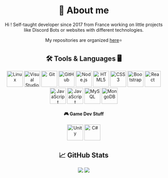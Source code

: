 <div align="center">
  
  # 👀 About me

  Hi ! Self-taught developer since 2017 from France working on little projects like Discord Bots or websites with different technologies.
  
  My repositories are organized [here](https://github.com/SounaVR?tab=stars)⭐

  ## 🛠️ Tools & Languages 🖥️
  <img alt="Linux" width="50px" height="50px" src="https://cdn.jsdelivr.net/gh/devicons/devicon/icons/linux/linux-original.svg" />
  <img alt="Visual Studio" width="50px" height="50px" src="https://cdn.jsdelivr.net/gh/devicons/devicon/icons/visualstudio/visualstudio-plain.svg" />
  <img alt="Git" width="50px" height="50px" src="https://cdn.jsdelivr.net/gh/devicons/devicon/icons/git/git-plain-wordmark.svg" />
  <img alt="GitHub" width="50px" height="50px" src="https://cdn.discordapp.com/attachments/1112848968288833690/1193205832117145771/github_white.png?ex=65abde87&is=65996987&hm=65934aca82660a5d176b8021fb0b36ade17b1715d36a8ca255e102810cc1e4bc&" />
  <img alt="Node.js" width="50px" height="50px" src="https://cdn.jsdelivr.net/gh/devicons/devicon/icons/nodejs/nodejs-plain-wordmark.svg" />
  
  <img alt="HTML5" width="50px" height="50px" src="https://cdn.jsdelivr.net/gh/devicons/devicon/icons/html5/html5-original-wordmark.svg" />
  <img alt="CSS3" width="50px" height="50px" src="https://cdn.jsdelivr.net/gh/devicons/devicon/icons/css3/css3-original-wordmark.svg" />
  <img alt="Bootstrap" width="50px" height="50px" src="https://cdn.jsdelivr.net/gh/devicons/devicon/icons/bootstrap/bootstrap-original-wordmark.svg" />
  <img alt="React" width="50px" height="50px" src="https://cdn.jsdelivr.net/gh/devicons/devicon/icons/react/react-original-wordmark.svg" />
  <img alt="JavaScript" width="50px" height="50px" src="https://cdn.jsdelivr.net/gh/devicons/devicon/icons/javascript/javascript-original.svg" />
  <img alt="JavaScript" width="50px" height="50px" src="https://cdn.jsdelivr.net/gh/devicons/devicon/icons/python/python-original.svg" />
  
  <img alt="MySQL" width="50px" height="50px" src="https://cdn.jsdelivr.net/gh/devicons/devicon/icons/mysql/mysql-original-wordmark.svg" />
  <img alt="MongoDB" width="50px" height="50px" src="https://cdn.jsdelivr.net/gh/devicons/devicon/icons/mongodb/mongodb-original-wordmark.svg" />

  <h4> 🎮 Game Dev Stuff</h4>
  <img alt="Unity" width="50px" height="50px" src="https://cdn.discordapp.com/attachments/1112848968288833690/1193205832624648263/unity_white.png?ex=65abde87&is=65996987&hm=0559f1fd9aa69673de5aaf2397540321562e314af1a05a8b9016f75205416131&" />
  <img alt="C#" width="50px" height="50px" src="https://cdn.jsdelivr.net/gh/devicons/devicon/icons/csharp/csharp-original.svg" />

  <h2> 📈 GitHub Stats</h2>
  <img src="https://github-readme-stats.vercel.app/api?username=SounaVR&show_icons=true&theme=github_dark&hide=contribs,issues&count_private=true&hide_border=true" />
  <img src="https://github-readme-stats.vercel.app/api/top-langs/?username=SounaVR&layout=compact&langs_count=6&theme=github_dark&hide=lua,scss,roff&hide_border=true"/>
</div>
